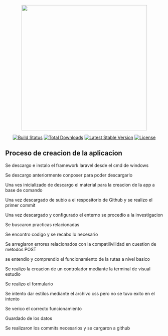 <p align="center"><a href="https://laravel.com" target="_blank"><img src="https://raw.githubusercontent.com/laravel/art/master/logo-lockup/5%20SVG/2%20CMYK/1%20Full%20Color/laravel-logolockup-cmyk-red.svg" width="400"></a></p>

<p align="center">
<a href="https://travis-ci.org/laravel/framework"><img src="https://travis-ci.org/laravel/framework.svg" alt="Build Status"></a>
<a href="https://packagist.org/packages/laravel/framework"><img src="https://img.shields.io/packagist/dt/laravel/framework" alt="Total Downloads"></a>
<a href="https://packagist.org/packages/laravel/framework"><img src="https://img.shields.io/packagist/v/laravel/framework" alt="Latest Stable Version"></a>
<a href="https://packagist.org/packages/laravel/framework"><img src="https://img.shields.io/packagist/l/laravel/framework" alt="License"></a>
</p>




## Proceso de creacion de la aplicacion 
Se descargo e instalo el framework laravel desde el cmd de windows 

Se descargo anteriormente conposer para poder descargarlo 

Una ves inicializado de descargo el material para la creacion de la app a base de comando 

Una vez descargado de subio a el respositorio de Github y se realizo el primer commit 

Una vez descargado y configurado el enterno se procedio a la investigacion 

Se buscaron practicas relacionadas 

Se encontro codigo y se recabo lo necesario 

Se arreglaron errores relacionados con la compatilivilidad en cuestion de metodos POST

se entendio y comprendio el funcionamiento de la rutas a nivel basico 

Se realizo la creacion de un controlador mediante la terminal de visual estudio

Se realizo el formulario 

Se intento dar estilos mediante el archivo css pero no se tuvo exito en el intento 

Se verico el correcto funcionamiento 

Guardado de los datos 

Se realizaron los commits necesarios y se cargaron a github 

